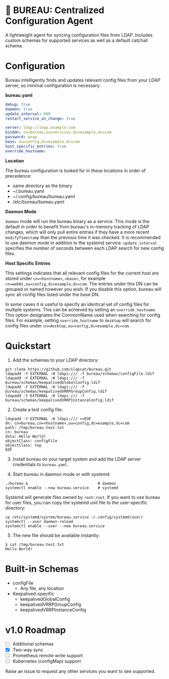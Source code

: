 # :card_index: BUREAU: Centralized Configuration Agent

A lightweight agent for syncing configuration files from LDAP. Includes custom schemas for supported services as well as a default catchall schema.

# Configuration
Bureau intelligently finds and updates relevant config files from your LDAP server, so minimal configuration is necessary.

**bureau.yaml**
```yaml
debug: true
daemon: true
update_interval: 600
restart_service_on_change: true

server: ldap://ldap.example.com
binddn: cn=bureau,ou=services,dc=example,dc=com
password: poop
base: ou=config,dc=example,dc=com
host_specific_entries: true
override_hostname:
```

**Location**

The bureau configuration is looked for in these locations in order of precedence:
- same directory as the binary
- ~/.bureau.yaml
- ~/.config/bureau/bureau.yaml
- /etc/bureau/bureau.yaml

**Daemon Mode**

`daemon` mode will run the bureau binary as a service. This mode is the default in order to benefit from bureau's in-memory tracking of LDAP changes, which will only pull entire entries if they have a more recent `modifyTimestamp` than the previous time it was checked. It is recommended to use daemon mode in addition to the systemd service. `update_interval` specifies the number of seconds between each LDAP search for new config files.

**Host Specific Entries**

This settings indicates that all relevant config files for the current host are stored under `cn=<hostname>,<base>`, for example `cn=web01,ou=config,dc=example,dc=com`. The entries under this DN can be grouped or named however you wish. If you disable this option, bureau will sync all config files listed under the base DN.

In some cases it is useful to specify an identical set of config files for multiple systems. This can be achieved by setting an `override_hostname`. This option designates the CommonName used when searching for config files. For example, setting `override_hostname` to `desktop` will search for config files under `cn=desktop,ou=config,dc=example,dc=com`.

# Quickstart
1. Add the schemas to your LDAP directory:
```
git clone https://github.com/slapcat/bureau.git
ldapadd -Y EXTERNAL -H ldapi:/// -f bureau/schemas/configFile.ldif
ldapadd -Y EXTERNAL -H ldapi:/// -f bureau/schemas/keepalivedGlobalConfig.ldif
ldapadd -Y EXTERNAL -H ldapi:/// -f bureau/schemas/keepalivedVRRPGroupConfig.ldif
ldapadd -Y EXTERNAL -H ldapi:/// -f bureau/schemas/keepalivedVRRPInstanceConfig.ldif
```

2. Create a test config file:
```
ldapadd -Y EXTERNAL -H ldapi:/// <<EOF
dn: cn=bureau,cn=<hostname>,ou=config,dc=example,dc=com
path: /tmp/bureau-test.txt
cn: bureau
data: Hello World!
objectClass: configFile
objectClass: top
EOF
```

3. Install bureau on your target system and add the LDAP server credentials to `bureau.yaml`.

4. Start bureau in daemon mode or with systemd:
```
./bureau &                               # daemon
systemctl enable --now bureau.service    # systemd
```

Systemd will generate files owned by `root:root`. If you want to use bureau for user files, you can copy the systemd unit file to the user-specific directory:
```
cp /etc/systemd/system/bureau.service ~/.config/systemd/user/
systemctl --user daemon-reload
systemctl enable --user --now bureau.service
```

5. The new file should be available instantly:
```
$ cat /tmp/bureau-test.txt
Hello World!
```

# Built-in Schemas
- configFile
  - Any file, any location
- Keepalived-specific
  - keepalivedGlobalConfig
  - keepalivedVRRPGroupConfig
  - keepalivedVRRPInstanceConfig

# v1.0 Roadmap
- [ ] Additional schemas
- [X] Two-way sync
- [ ] Prometheus remote write support
- [ ] Kubernetes (configMap) support

Raise an issue to request any other services you want to see supported.
